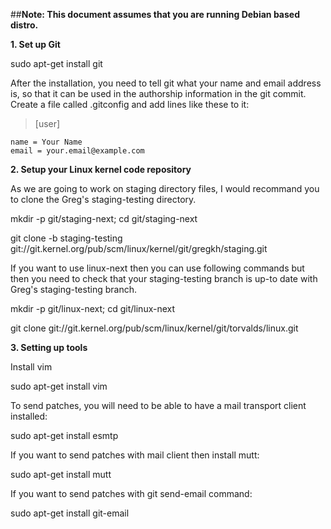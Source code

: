 ##**Note: This document assumes that you are running Debian based distro.**

**1. Set up Git**

sudo apt-get install git

After the installation, you need to tell git what your name and email address is, so that it can be used in the authorship information in the git commit. Create a file called .gitconfig and add lines like these to it:

> [user]
  ```
  name = Your Name
  email = your.email@example.com
  ```

**2. Setup your Linux kernel code repository**

As we are going to work on staging directory files, I would recommand you to clone the
Greg's staging-testing directory.

mkdir -p git/staging-next; cd git/staging-next

git clone -b staging-testing git://git.kernel.org/pub/scm/linux/kernel/git/gregkh/staging.git

If you want to use linux-next then you can use following commands but then you need to check that your staging-testing branch is up-to date with Greg's staging-testing branch.

mkdir -p git/linux-next; cd git/linux-next

git clone git://git.kernel.org/pub/scm/linux/kernel/git/torvalds/linux.git

**3. Setting up tools**

Install vim

sudo apt-get install vim

To send patches, you will need to be able to have a mail transport client installed:

sudo apt-get install esmtp

If you want to send patches with mail client then install mutt:

sudo apt-get install mutt

If you want to send patches with git send-email command:

sudo apt-get install git-email

 
